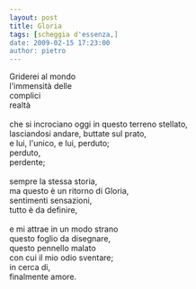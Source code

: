 ```yaml
---
layout: post
title: Gloria
tags: [scheggia d'essenza,]
date: 2009-02-15 17:23:00
author: pietro
---
```

Griderei al mondo<br/>l'immensità delle<br/>complici<br/>realtà<br/><br/>che si incrociano oggi in questo terreno stellato,<br/>lasciandosi andare, buttate sul prato,<br/>e lui, l'unico, e lui, perduto;<br/>perduto,<br/>perdente;<br/><br/>sempre la stessa storia,<br/>ma questo è un ritorno di Gloria,<br/>sentimenti sensazioni,<br/>tutto è da definire,<br/><br/>e mi attrae in un modo strano<br/>questo foglio da disegnare,<br/>questo pennello malato<br/>con cui il mio odio sventare;<br/>in cerca di,<br/>finalmente amore.
